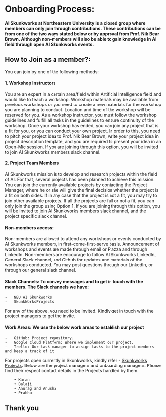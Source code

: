 # Onboarding Process:

#### AI Skunkworks at Northeastern University is a closed group where members can only join through contributions. These contributions can be from one of the two ways stated below or by approval from Prof. Nik Bear Brown. Although non-members will also be able to gain knowledge in AI field through open AI Skunkworks events.

## How to Join as a member?:
You can join by one of the following methods:
#### 1. Workshop Instructors
You are an expert in a certain area/field within Artificial Intelligence field and would like to teach a workshop. Workshop materials may be available from previous workshops or you need to create a new materials for the workshop you are planning to conduct. Location and time of the workshop will be reserved for you. As a workshop instructor, you must follow the workshop guidelines and fulfill all tasks in the guidelines to ensure continuity of the workshop. Once your workshop has ended, you can join any project that is a fit for you, or you can conduct your own project. In order to this, you need to pitch your project idea to Prof. Nik Bear Brown, write your project idea in project description template, and you are required to present your idea in an Open-Mic session. If you are joining through this option, you will be invited to join AI Skunkworks members slack channel.


#### 2. Project Team Members
AI Skunkworks mission is to develop and research projects within the field of AI. For that, several projects has been planned to achieve this mission. You can join the currently available projects by contacting the Project Manager, where he or she will give the final decision whether the project is a fit on both sides. If in any case that the project is not a fit, you may try to join other available projects. If all the projects are full or not a fit, you can only join the group using Option 1. If you are joining through this option, you will be invited to join AI Skunkworks members slack channel, and the project specific slack channel.


#### Non-members access:
Non-members are allowed to attend any workshops or events conducted by AI Skunkworks members, in first-come-first-serve basis. Announcement of workshops and events are made through email or Piazza and through LinkedIn. Non-members are encourage to follow AI Skunkworks LinkedIn, General Slack channel, and Github for updates and materials of the workshops conducted. You may post questions through our LinkedIn, or through our general slack channel. 

#### Slack Channels: To convey messages and to get in touch with the members. The Slack channels we have:
    -	NEU AI Skunkworks
    -	SkunkWorksProjects
    
For any of the above, you need to be invited. Kindly get in touch with the project managers to get the invite.
    
#### Work Areas: We use the below work areas to establish our project
    -	GitHub: Project repository.
    -	Google Cloud Platform: Where we implement our project.
    -	Trello: Our task manager to assign tasks to the project members and keep a track of it.
    
For projects open currently in Skunkworks, kindly refer - <a href="https://github.com/skunkworksneu/Projects">Skunkworks Projects</a>. Below are the project managers and onboarding managers. Please find their respect contact details in the Projects handled by them.
        
        • Karan
        • Balaji
        • Anurag and Anusha
        • Prabhu
        
## Thank you
